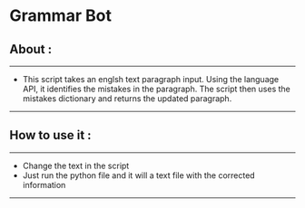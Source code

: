 # Grammar Bot

## About :

---

- This script takes an englsh text paragraph input. Using the language API, it identifies the mistakes in the paragraph. The script then uses the mistakes dictionary and returns the updated paragraph.

---

## How to use it :

---

- Change the text in the script 
- Just run the python file and it will a text file with the corrected information

---
